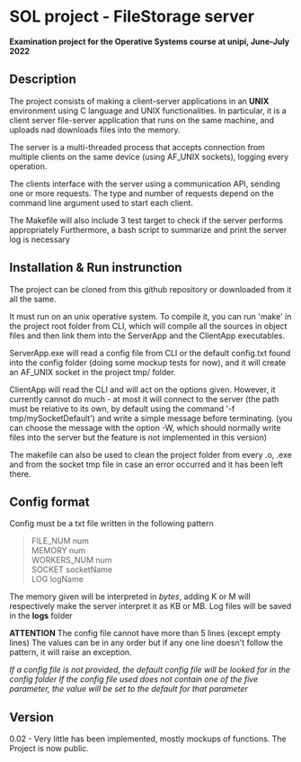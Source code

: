 # SOL project - FileStorage server

**Examination project for the Operative Systems course at unipi, June-July 2022**

## Description

The project consists of making a client-server applications in an **UNIX** environment using C language and UNIX functionalities.
In particular, it is a client server file-server application that runs on the same machine, and uploads nad downloads files into the memory.

The server is a multi-threaded process that accepts connection from multiple clients on the same device (using AF_UNIX sockets), logging every operation.

The clients interface with the server using a communication API, sending one or more requests.
The type and number of requests depend on the command line argument used to start each client.

The Makefile will also include 3 test target to check if the server performs appropriately
Furthermore, a bash script to summarize and print the server log is necessary

## Installation & Run instrunction
The project can be cloned from this github repository or downloaded from it all the same.

It must run on an unix operative system.
To compile it, you can run 'make' in the project root folder from CLI, which will compile all the sources in object files and then link them into the ServerApp and the ClientApp executables.

ServerApp.exe will read a config file from CLI or the default config.txt found into the config folder (doing some mockup tests for now), and it will create an AF_UNIX socket in the project tmp/ folder.

ClientApp will read the CLI and will act on the options given. 
However, it currently cannot do much - at most it will connect to the server (the path must be relative to its own, by default using the command '-f tmp/mySocketDefault') and write a simple message before terminating. 
(you can choose the message with the option -W, which should normally write files into the server but the feature is not implemented in this version)

The makefile can also be used to clean the project folder from every .o, .exe and from the socket tmp file in case an error occurred and it has been left there.

## Config format
Config must be a txt file written in the following pattern

> FILE_NUM num <br> MEMORY num <br> WORKERS_NUM num <br> SOCKET socketName <br> LOG logName <br>

The memory given will be interpreted in *bytes*, adding K or M will respectively make the server interpret it as KB or MB.
Log files will be saved in the **logs** folder

**ATTENTION**
The config file cannot have more than 5 lines (except empty lines)
The values can be in any order but if any one line doesn't follow the pattern, it will raise an exception.

*If a config file is not provided, the default config file will be looked for in the config folder*
*If the config file used does not contain one of the five parameter, the value will be set to the default for that parameter*

## Version
0.02 - Very little has been implemented, mostly mockups of functions. The Project is now public.
